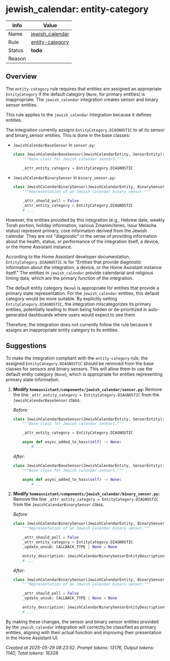 # jewish_calendar: entity-category

| Info   | Value                                                                    |
|--------|--------------------------------------------------------------------------|
| Name   | [jewish_calendar](https://www.home-assistant.io/integrations/jewish_calendar/) |
| Rule   | [entity-category](https://developers.home-assistant.io/docs/core/integration-quality-scale/rules/entity-category)                                                     |
| Status | **todo**                                                                 |
| Reason |                                                                          |

## Overview

The `entity-category` rule requires that entities are assigned an appropriate `EntityCategory` if the default category (`None`, for primary entities) is inappropriate. The `jewish_calendar` integration creates sensor and binary sensor entities.

This rule applies to the `jewish_calendar` integration because it defines entities.

The integration currently assigns `EntityCategory.DIAGNOSTIC` to all its sensor and binary_sensor entities. This is done in the base classes:
*   `JewishCalendarBaseSensor` in `sensor.py`:
    ```python
    class JewishCalendarBaseSensor(JewishCalendarEntity, SensorEntity):
        """Base class for Jewish calendar sensors."""

        _attr_entity_category = EntityCategory.DIAGNOSTIC
    ```
*   `JewishCalendarBinarySensor` in `binary_sensor.py`:
    ```python
    class JewishCalendarBinarySensor(JewishCalendarEntity, BinarySensorEntity):
        """Representation of an Jewish Calendar binary sensor."""

        _attr_should_poll = False
        _attr_entity_category = EntityCategory.DIAGNOSTIC
        # ...
    ```

However, the entities provided by this integration (e.g., Hebrew date, weekly Torah portion, holiday information, various Zmanim/times, Issur Melacha status) represent primary, core information derived from the Jewish calendar. They are not "diagnostic" in the sense of providing information about the health, status, or performance of the integration itself, a device, or the Home Assistant instance.

According to the Home Assistant developer documentation, `EntityCategory.DIAGNOSTIC` is for "Entities that provide diagnostic information about the integration, a device, or the Home Assistant instance itself." The entities in `jewish_calendar` provide calendarial and religious timing data, which are the primary function of the integration.

The default entity category (`None`) is appropriate for entities that provide a primary state representation. For the `jewish_calendar` entities, this default category would be more suitable. By explicitly setting `EntityCategory.DIAGNOSTIC`, the integration miscategorizes its primary entities, potentially leading to them being hidden or de-prioritized in auto-generated dashboards where users would expect to see them.

Therefore, the integration does not currently follow the rule because it assigns an inappropriate entity category to its entities.

## Suggestions

To make the integration compliant with the `entity-category` rule, the assigned `EntityCategory.DIAGNOSTIC` should be removed from the base classes for sensors and binary sensors. This will allow them to use the default entity category (`None`), which is appropriate for entities representing primary state information.

1.  **Modify `homeassistant/components/jewish_calendar/sensor.py`:**
    Remove the line `_attr_entity_category = EntityCategory.DIAGNOSTIC` from the `JewishCalendarBaseSensor` class.

    *Before:*
    ```python
    class JewishCalendarBaseSensor(JewishCalendarEntity, SensorEntity):
        """Base class for Jewish calendar sensors."""

        _attr_entity_category = EntityCategory.DIAGNOSTIC

        async def async_added_to_hass(self) -> None:
            # ...
    ```

    *After:*
    ```python
    class JewishCalendarBaseSensor(JewishCalendarEntity, SensorEntity):
        """Base class for Jewish calendar sensors."""

        async def async_added_to_hass(self) -> None:
            # ...
    ```

2.  **Modify `homeassistant/components/jewish_calendar/binary_sensor.py`:**
    Remove the line `_attr_entity_category = EntityCategory.DIAGNOSTIC` from the `JewishCalendarBinarySensor` class.

    *Before:*
    ```python
    class JewishCalendarBinarySensor(JewishCalendarEntity, BinarySensorEntity):
        """Representation of an Jewish Calendar binary sensor."""

        _attr_should_poll = False
        _attr_entity_category = EntityCategory.DIAGNOSTIC
        _update_unsub: CALLBACK_TYPE | None = None

        entity_description: JewishCalendarBinarySensorEntityDescription
        # ...
    ```

    *After:*
    ```python
    class JewishCalendarBinarySensor(JewishCalendarEntity, BinarySensorEntity):
        """Representation of an Jewish Calendar binary sensor."""

        _attr_should_poll = False
        _update_unsub: CALLBACK_TYPE | None = None

        entity_description: JewishCalendarBinarySensorEntityDescription
        # ...
    ```

By making these changes, the sensor and binary sensor entities provided by the `jewish_calendar` integration will correctly be classified as primary entities, aligning with their actual function and improving their presentation in the Home Assistant UI.

_Created at 2025-05-29 08:23:52. Prompt tokens: 13176, Output tokens: 1140, Total tokens: 16328_

